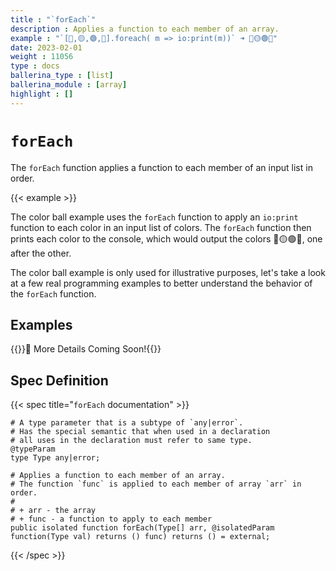 ```yaml
---
title : "`forEach`"
description : Applies a function to each member of an array.
example : "`[🔵,🟡,🟢,🔴].foreach( m => io:print(m))` ➜ 🔵🟡🟢🔴"
date: 2023-02-01
weight : 11056
type : docs
ballerina_type : [list]
ballerina_module : [array]
highlight : []
---
```


# `forEach`
The `forEach` function applies a function to each member of an input list in order.

{{< example >}}

The color ball example uses the `forEach` function to apply an `io:print` function to each color in an input list of colors. The `forEach` function then prints each color to the console, which would output the colors 🔵🟡🟢🔴, one after the other.

The color ball example is only used for illustrative purposes, let's take a look at a few real programming examples to better understand the behavior of the `forEach` function.

## Examples

{{<hint>}}🚧 More Details Coming Soon!{{</hint>}}

## Spec Definition

{{< spec title="`forEach` documentation" >}}

```ballerina
# A type parameter that is a subtype of `any|error`.
# Has the special semantic that when used in a declaration
# all uses in the declaration must refer to same type.
@typeParam
type Type any|error;

# Applies a function to each member of an array.
# The function `func` is applied to each member of array `arr` in order.
#
# + arr - the array
# + func - a function to apply to each member
public isolated function forEach(Type[] arr, @isolatedParam function(Type val) returns () func) returns () = external;
```

{{< /spec >}}